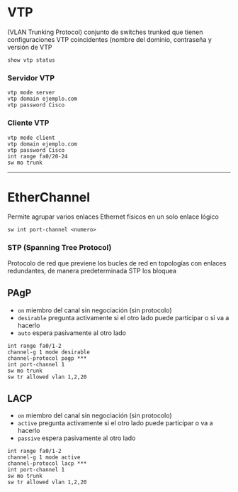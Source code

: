 # VTP

(VLAN Trunking Protocol) conjunto de switches trunked que tienen configuraciones VTP coincidentes (nombre del dominio, contraseña y versión de VTP

```
show vtp status
```

### Servidor VTP

```
vtp mode server
vtp domain ejemplo.com
vtp password Cisco
```

### Cliente VTP

```
vtp mode client
vtp domain ejemplo.com
vtp password Cisco
int range fa0/20-24
sw mo trunk
```

---
# EtherChannel

Permite agrupar varios enlaces Ethernet físicos en un solo enlace lógico

```
sw int port-channel <numero>
```

### STP (Spanning Tree Protocol)
Protocolo de red que previene los bucles de red en topologías con enlaces redundantes, de manera predeterminada STP los bloquea

## PAgP

- `on` miembro del canal sin negociación (sin protocolo)
- `desirable` pregunta activamente si el otro lado puede participar o si va a hacerlo
- `auto` espera pasivamente al otro lado

```
int range fa0/1-2
channel-g 1 mode desirable
channel-protocol pagp ***
int port-channel 1
sw mo trunk
sw tr allowed vlan 1,2,20
```

## LACP

- `on` miembro del canal sin negociación (sin protocolo)
- `active` pregunta activamente si el otro lado puede participar o va a hacerlo
- `passive` espera pasivamente al otro lado

```
int range fa0/1-2
channel-g 1 mode active
channel-protocol lacp ***
int port-channel 1
sw mo trunk
sw tr allowed vlan 1,2,20
```
